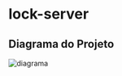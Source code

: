 # lock-server



<h2>Diagrama do Projeto</h2>

![diagrama](https://github.com/thiagoneves2/lock-server/assets/69463307/235c43b4-aefd-460a-ad91-8b96f89ced99)
